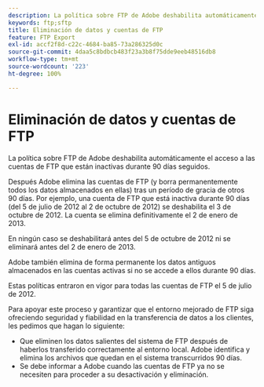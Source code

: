 ```yaml
---
description: La política sobre FTP de Adobe deshabilita automáticamente el acceso a las cuentas de FTP que están inactivas durante 90 días seguidos.
keywords: ftp;sftp
title: Eliminación de datos y cuentas de FTP
feature: FTP Export
exl-id: accf2f8d-c22c-4684-ba85-73a286325d0c
source-git-commit: 4daa5c8bdbcb483f23a3b8f75dde9eeb48516db8
workflow-type: tm+mt
source-wordcount: '223'
ht-degree: 100%

---
```


# Eliminación de datos y cuentas de FTP

La política sobre FTP de Adobe deshabilita automáticamente el acceso a las cuentas de FTP que están inactivas durante 90 días seguidos.

Después Adobe elimina las cuentas de FTP (y borra permanentemente todos los datos almacenados en ellas) tras un período de gracia de otros 90 días. Por ejemplo, una cuenta de FTP que está inactiva durante 90 días (del 5 de julio de 2012 al 2 de octubre de 2012) se deshabilita el 3 de octubre de 2012. La cuenta se elimina definitivamente el 2 de enero de 2013.

En ningún caso se deshabilitará antes del 5 de octubre de 2012 ni se eliminará antes del 2 de enero de 2013.

Adobe también elimina de forma permanente los datos antiguos almacenados en las cuentas activas si no se accede a ellos durante 90 días.

Estas políticas entraron en vigor para todas las cuentas de FTP el 5 de julio de 2012.

Para apoyar este proceso y garantizar que el entorno mejorado de FTP siga ofreciendo seguridad y fiabilidad en la transferencia de datos a los clientes, les pedimos que hagan lo siguiente:

* Que eliminen los datos salientes del sistema de FTP después de haberlos transferido correctamente al entorno local. Adobe identifica y elimina los archivos que quedan en el sistema transcurridos 90 días.
* Se debe informar a Adobe cuando las cuentas de FTP ya no se necesiten para proceder a su desactivación y eliminación.
